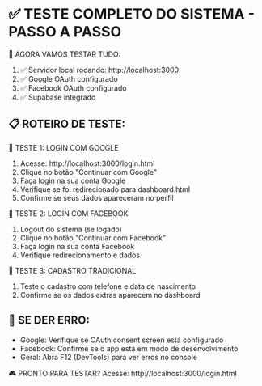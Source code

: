 ✅ TESTE COMPLETO DO SISTEMA - PASSO A PASSO
=============================================

🎯 AGORA VAMOS TESTAR TUDO:
1. ✅ Servidor local rodando: http://localhost:3000
2. ✅ Google OAuth configurado
3. ✅ Facebook OAuth configurado
4. ✅ Supabase integrado

📋 ROTEIRO DE TESTE:
-------------------

🔹 TESTE 1: LOGIN COM GOOGLE
1. Acesse: http://localhost:3000/login.html
2. Clique no botão "Continuar com Google"
3. Faça login na sua conta Google
4. Verifique se foi redirecionado para dashboard.html
5. Confirme se seus dados apareceram no perfil

🔹 TESTE 2: LOGIN COM FACEBOOK
1. Logout do sistema (se logado)
2. Clique no botão "Continuar com Facebook"
3. Faça login na sua conta Facebook
4. Verifique redirecionamento e dados

🔹 TESTE 3: CADASTRO TRADICIONAL
1. Teste o cadastro com telefone e data de nascimento
2. Confirme se os dados extras aparecem no dashboard

🚨 SE DER ERRO:
--------------
- Google: Verifique se OAuth consent screen está configurado
- Facebook: Confirme se o app está em modo de desenvolvimento
- Geral: Abra F12 (DevTools) para ver erros no console

🎮 PRONTO PARA TESTAR?
Acesse: http://localhost:3000/login.html
